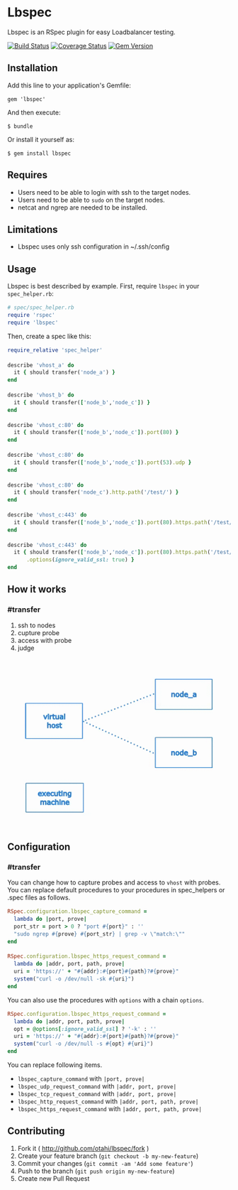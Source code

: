 # Lbspec

Lbspec is an RSpec plugin for easy Loadbalancer testing.

[![Build Status](https://travis-ci.org/otahi/lbspec.png?branch=master)](https://travis-ci.org/otahi/lbspec)
[![Coverage Status](https://coveralls.io/repos/otahi/lbspec/badge.png?branch=master)](https://coveralls.io/r/otahi/lbspec?branch=master)
[![Gem Version](https://badge.fury.io/rb/lbspec.png)](http://badge.fury.io/rb/lbspec)
## Installation

Add this line to your application's Gemfile:

    gem 'lbspec'

And then execute:

    $ bundle

Or install it yourself as:

    $ gem install lbspec

## Requires
* Users need to be able to login with ssh to the target nodes.
* Users need to be able to `sudo` on the target nodes.
* netcat and ngrep are needed to be installed.

## Limitations
* Lbspec uses only ssh configuration in ~/.ssh/config

## Usage

Lbspec is best described by example. First, require `lbspec` in your `spec_helper.rb`:

```ruby
# spec/spec_helper.rb
require 'rspec'
require 'lbspec'
```

Then, create a spec like this:

```ruby
require_relative 'spec_helper'

describe 'vhost_a' do
  it { should transfer('node_a') }
end

describe 'vhost_b' do
  it { should transfer(['node_b','node_c']) }
end

describe 'vhost_c:80' do
  it { should transfer(['node_b','node_c']).port(80) }
end

describe 'vhost_c:80' do
  it { should transfer(['node_b','node_c']).port(53).udp }
end

describe 'vhost_c:80' do
  it { should transfer('node_c').http.path('/test/') }
end

describe 'vhost_c:443' do
  it { should transfer(['node_b','node_c']).port(80).https.path('/test/') }
end

describe 'vhost_c:443' do
  it { should transfer(['node_b','node_c']).port(80).https.path('/test/')
      .options(ignore_valid_ssl: true) }
end

```
## How it works
### #transfer

 1. ssh to nodes
 2. cupture probe
 3. access with probe
 4. judge

![#tranfer works][1]

## Configuration
### #transfer
You can change how to capture probes and access to `vhost` with probes. You can replace default procedures to your procedures in spec_helpers or .spec files as follows.
```ruby
RSpec.configuration.lbspec_capture_command =
  lambda do |port, prove|
  port_str = port > 0 ? "port #{port}" : ''
  "sudo ngrep #{prove} #{port_str} | grep -v \"match:\""
end

RSpec.configuration.lbspec_https_request_command =
  lambda do |addr, port, path, prove|
  uri = 'https://' + "#{addr}:#{port}#{path}?#{prove}"
  system("curl -o /dev/null -sk #{uri}")
end
```
You can also use the procedures with `options` with a chain `options`.
```ruby
RSpec.configuration.lbspec_https_request_command =
  lambda do |addr, port, path, prove|
  opt = @options[:ignore_valid_ssl] ? '-k' : ''
  uri = 'https://' + "#{addr}:#{port}#{path}?#{prove}"
  system("curl -o /dev/null -s #{opt} #{uri}")
end
```

You can replace following items.

 - `lbspec_capture_command` with `|port, prove|`
 - `lbspec_udp_request_command` with `|addr, port, prove|`
 - `lbspec_tcp_request_command` with `|addr, port, prove|`
 - `lbspec_http_request_command` with `|addr, port, path, prove|`
 - `lbspec_https_request_command` with `|addr, port, path, prove|`

## Contributing

1. Fork it ( http://github.com/otahi/lbspec/fork )
2. Create your feature branch (`git checkout -b my-new-feature`)
3. Commit your changes (`git commit -am 'Add some feature'`)
4. Push to the branch (`git push origin my-new-feature`)
5. Create new Pull Request


  [1]: images/transfer_overview.gif
